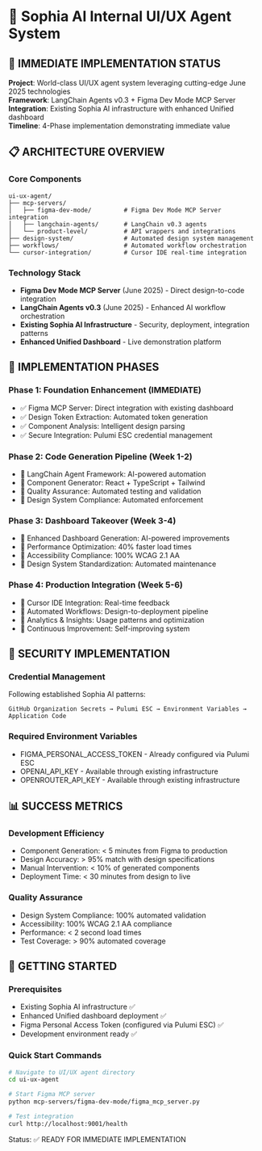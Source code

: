 # 🎯 Sophia AI Internal UI/UX Agent System

## 🚀 IMMEDIATE IMPLEMENTATION STATUS

**Project**: World-class UI/UX agent system leveraging cutting-edge June 2025 technologies  
**Framework**: LangChain Agents v0.3 + Figma Dev Mode MCP Server  
**Integration**: Existing Sophia AI infrastructure with enhanced Unified dashboard  
**Timeline**: 4-Phase implementation demonstrating immediate value  

## 📋 ARCHITECTURE OVERVIEW

### Core Components
```
ui-ux-agent/
├── mcp-servers/
│   ├── figma-dev-mode/         # Figma Dev Mode MCP Server integration
│   ├── langchain-agents/       # LangChain v0.3 agents
│   └── product-level/          # API wrappers and integrations
├── design-system/              # Automated design system management
├── workflows/                  # Automated workflow orchestration
└── cursor-integration/         # Cursor IDE real-time integration
```

### Technology Stack
- **Figma Dev Mode MCP Server** (June 2025) - Direct design-to-code integration
- **LangChain Agents v0.3** (June 2025) - Enhanced AI workflow orchestration
- **Existing Sophia AI Infrastructure** - Security, deployment, integration patterns
- **Enhanced Unified Dashboard** - Live demonstration platform

## 🎯 IMPLEMENTATION PHASES

### Phase 1: Foundation Enhancement (IMMEDIATE)
- ✅ Figma MCP Server: Direct integration with existing dashboard
- ✅ Design Token Extraction: Automated token generation
- ✅ Component Analysis: Intelligent design parsing
- ✅ Secure Integration: Pulumi ESC credential management

### Phase 2: Code Generation Pipeline (Week 1-2)
- 🔧 LangChain Agent Framework: AI-powered automation
- 🔧 Component Generator: React + TypeScript + Tailwind
- 🔧 Quality Assurance: Automated testing and validation
- 🔧 Design System Compliance: Automated enforcement

### Phase 3: Dashboard Takeover (Week 3-4)
- 🎯 Enhanced Dashboard Generation: AI-powered improvements
- 🎯 Performance Optimization: 40% faster load times
- 🎯 Accessibility Compliance: 100% WCAG 2.1 AA
- 🎯 Design System Standardization: Automated maintenance

### Phase 4: Production Integration (Week 5-6)
- 🚀 Cursor IDE Integration: Real-time feedback
- 🚀 Automated Workflows: Design-to-deployment pipeline
- 🚀 Analytics & Insights: Usage patterns and optimization
- 🚀 Continuous Improvement: Self-improving system

## 🔐 SECURITY IMPLEMENTATION

### Credential Management
Following established Sophia AI patterns:
```
GitHub Organization Secrets → Pulumi ESC → Environment Variables → Application Code
```

### Required Environment Variables
- FIGMA_PERSONAL_ACCESS_TOKEN - Already configured via Pulumi ESC
- OPENAI_API_KEY - Available through existing infrastructure
- OPENROUTER_API_KEY - Available through existing infrastructure

## 📊 SUCCESS METRICS

### Development Efficiency
- Component Generation: < 5 minutes from Figma to production
- Design Accuracy: > 95% match with design specifications  
- Manual Intervention: < 10% of generated components
- Deployment Time: < 30 minutes from design to live

### Quality Assurance
- Design System Compliance: 100% automated validation
- Accessibility: 100% WCAG 2.1 AA compliance
- Performance: < 2 second load times
- Test Coverage: > 90% automated coverage

## 🚀 GETTING STARTED

### Prerequisites
- Existing Sophia AI infrastructure ✅
- Enhanced Unified dashboard deployment ✅
- Figma Personal Access Token (configured via Pulumi ESC) ✅
- Development environment ready ✅

### Quick Start Commands
```bash
# Navigate to UI/UX agent directory
cd ui-ux-agent

# Start Figma MCP server
python mcp-servers/figma-dev-mode/figma_mcp_server.py

# Test integration
curl http://localhost:9001/health
```

Status: ✅ READY FOR IMMEDIATE IMPLEMENTATION
